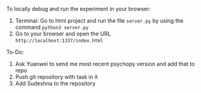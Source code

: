 To locally debug and run the experiment in your browser:

1. Terminal: Go to html project and run the file ```server.py``` by using the
command ```python3 server.py```
2. Go to your browser and open the URL ```http://localhost:1337/index.html```

To-Do:

1. Ask Yuanwei to send me most recent psychopy version and add that to repo
1. Push git repository with task in it
1. Add Sudeshna to the repository

